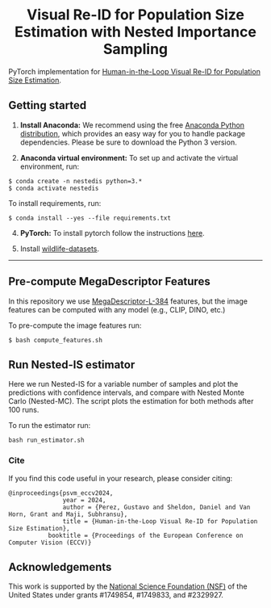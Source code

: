 
<h1 align="center">Visual Re-ID for Population Size Estimation with Nested Importance Sampling</h1>


PyTorch implementation for [Human-in-the-Loop Visual Re-ID for Population Size Estimation](https://arxiv.org/abs/2312.05287).


## Getting started

1. **Install Anaconda:** We recommend using the free [Anaconda Python
distribution](https://www.anaconda.com/download/), which provides an
easy way for you to handle package dependencies. Please be sure to
download the Python 3 version.

3. **Anaconda virtual environment:** To set up and activate the virtual environment,
run:
```
$ conda create -n nestedis python=3.*
$ conda activate nestedis
```

To install requirements, run:
```
$ conda install --yes --file requirements.txt
```

4. **PyTorch:** To install pytorch follow the instructions [here](https://pytorch.org/).


5. Install [wildlife-datasets](https://github.com/WildlifeDatasets/wildlife-datasets).

-------
## Pre-compute MegaDescriptor Features

In this repository we use [MegaDescriptor-L-384](https://huggingface.co/BVRA/MegaDescriptor-L-384) features, but the image features can be computed with any model (e.g., CLIP, DINO, etc.)

To pre-compute the image features run:

```
$ bash compute_features.sh
```

## Run Nested-IS estimator

Here we run Nested-IS for a variable number of samples and plot the predictions with confidence intervals, and compare with Nested Monte Carlo (Nested-MC). The script plots the estimation for both methods after 100 runs.

To run the estimator run:
```
bash run_estimator.sh
```

### Cite

If you find this code useful in your research, please consider citing:
```
@inproceedings{psvm_eccv2024,
      	       year = 2024,
      	       author = {Perez, Gustavo and Sheldon, Daniel and Van Horn, Grant and Maji, Subhransu},
      	       title = {Human-in-the-Loop Visual Re-ID for Population Size Estimation},
	       booktitle = {Proceedings of the European Conference on Computer Vision (ECCV)}
```

## Acknowledgements

This work is supported by the [National Science Foundation (NSF)](https://nsf.gov/index.jsp) of the United States under grants \#1749854, \#1749833, and \#2329927.
